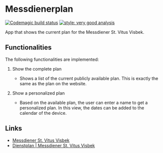 # Messdienerplan

[![Codemagic build status](https://api.codemagic.io/apps/65219eeb2a151fc4612f5f8e/65219eeb2a151fc4612f5f8d/status_badge.svg)](https://codemagic.io/apps/65219eeb2a151fc4612f5f8e/65219eeb2a151fc4612f5f8d/latest_build)
[![style: very good analysis](https://img.shields.io/badge/style-very_good_analysis-B22C89.svg)](https://pub.dev/packages/very_good_analysis)

App that shows the current plan for the Messdiener St. Vitus Visbek.

## Functionalities

The following functionalities are implemented:

1. Show the complete plan
   - Shows a list of the current publicly available plan. This is exactly the same as the plan on the website.
2. Show a personalized plan

   - Based on the available plan, the user can enter a name to get a personalized plan. In this view, the dates can be added to the calendar of the device.

## Links

- [Messdiener St. Vitus Visbek](https://messdiener-visbek.de)
- [Dienstplan | Messdiener St. Vitus Visbek](https://messdiener-visbek.de/plan)
